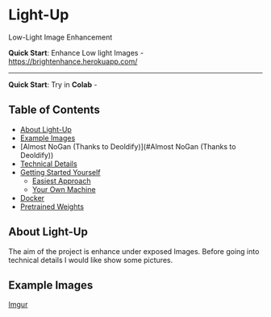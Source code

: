 # Light-Up
Low-Light Image Enhancement

**Quick Start**: Enhance Low light Images - https://brightenhance.herokuapp.com/

----------------------------

**Quick Start**: Try in **Colab** - 







## Table of Contents
- [About Light-Up](#about-deoldify)
- [Example Images](#example-images)
- [Almost NoGan (Thanks to Deoldify)](#Almost NoGan (Thanks to Deoldify))
- [Technical Details](#the-technical-details)
- [Getting Started Yourself](#getting-started-yourself)
    - [Easiest Approach](#easiest-approach)
    - [Your Own Machine](#your-own-machine-not-as-easy)
- [Docker](#docker)
- [Pretrained Weights](#pretrained-weights)

## About Light-Up

The aim of the project is enhance under exposed Images. Before going into technical details I would like show some pictures.

## Example Images

[Imgur](https://i.imgur.com/7vwIqKk.jpg)

